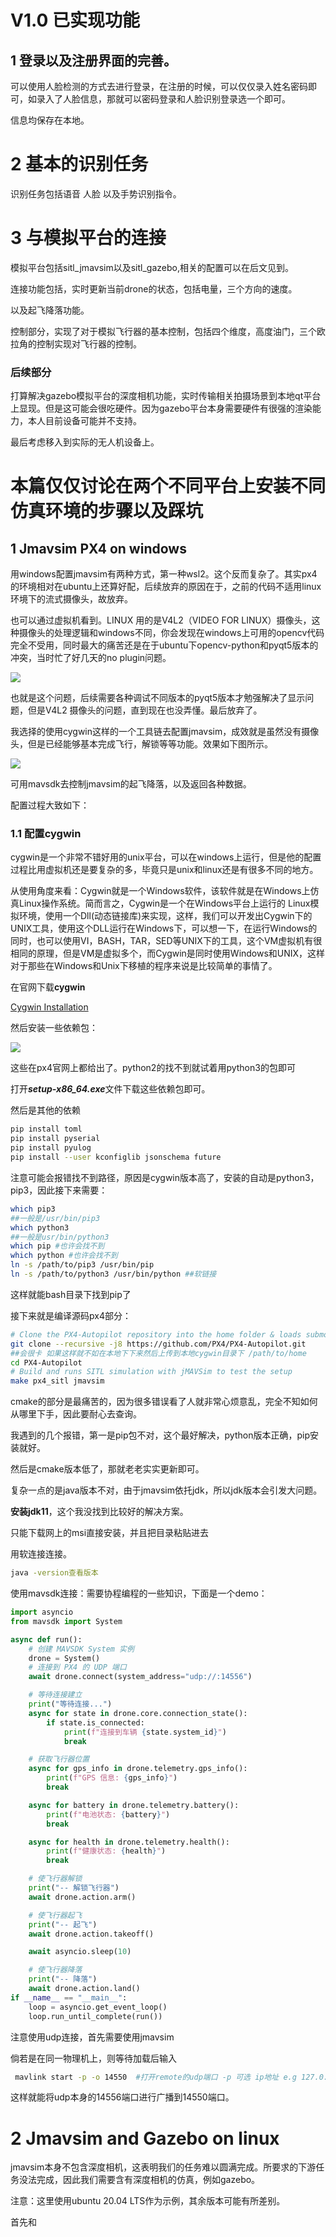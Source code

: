 # V1.0 已实现功能

## 1 登录以及注册界面的完善。

可以使用人脸检测的方式去进行登录，在注册的时候，可以仅仅录入姓名密码即可，如录入了人脸信息，那就可以密码登录和人脸识别登录选一个即可。

信息均保存在本地。

# 2 基本的识别任务

识别任务包括语音 人脸 以及手势识别指令。

# 3 与模拟平台的连接

模拟平台包括sitl_jmavsim以及sitl_gazebo,相关的配置可以在后文见到。

连接功能包括，实时更新当前drone的状态，包括电量，三个方向的速度。

以及起飞降落功能。

控制部分，实现了对于模拟飞行器的基本控制，包括四个维度，高度油门，三个欧拉角的控制实现对飞行器的控制。

### 后续部分

打算解决gazebo模拟平台的深度相机功能，实时传输相关拍摄场景到本地qt平台上显现。但是这可能会很吃硬件。因为gazebo平台本身需要硬件有很强的渲染能力，本人目前设备可能并不支持。

最后考虑移入到实际的无人机设备上。

# 本篇仅仅讨论在两个不同平台上安装不同仿真环境的步骤以及踩坑

## 1 Jmavsim PX4 on windows

用windows配置jmavsim有两种方式，第一种wsl2。这个反而复杂了。其实px4的环境相对在ubuntu上还算好配，后续放弃的原因在于，之前的代码不适用linux环境下的流式摄像头，故放弃。

也可以通过虚拟机看到。LINUX 用的是V4L2（VIDEO FOR LINUX）摄像头，这种摄像头的处理逻辑和windows不同，你会发现在windows上可用的opencv代码完全不受用，同时最大的痛苦还是在于ubuntu下opencv-python和pyqt5版本的冲突，当时忙了好几天的no plugin问题。

![](C:\Users\admin\Desktop\CDOFHI\1717342283711.png)


也就是这个问题，后续需要各种调试不同版本的pyqt5版本才勉强解决了显示问题，但是V4L2 摄像头的问题，直到现在也没弄懂。最后放弃了。

我选择的使用cygwin这样的一个工具链去配置jmavsim，成效就是虽然没有摄像头，但是已经能够基本完成飞行，解锁等等功能。效果如下图所示。

![](C:\Users\admin\Desktop\CDOFHI\1717342689396.png)

可用mavsdk去控制jmavsim的起飞降落，以及返回各种数据。

配置过程大致如下：

### 1.1 配置cygwin

cygwin是一个非常不错好用的unix平台，可以在windows上运行，但是他的配置过程比用虚拟机还是要复杂的多，毕竟只是unix和linux还是有很多不同的地方。

从使用角度来看：Cygwin就是一个Windows软件，该软件就是在Windows上仿真Linux操作系统。简而言之，Cygwin是一个在Windows平台上运行的 Linux模拟环境，使用一个Dll(动态链接库)来实现，这样，我们可以开发出Cygwin下的UNIX工具，使用这个DLL运行在Windows下，可以想一下，在运行Windows的同时，也可以使用VI，BASH，TAR，SED等UNIX下的工具，这个VM虚拟机有很相同的原理，但是VM是虚拟多个，而Cygwin是同时使用Windows和UNIX，这样对于那些在Windows和Unix下移植的程序来说是比较简单的事情了。

在官网下载**cygwin**

[Cygwin Installation](https://cygwin.com/install.html)

然后安装一些依赖包：

![](C:\Users\admin\Desktop\CDOFHI\1717396984776.png)

这些在px4官网上都给出了。python2的找不到就试着用python3的包即可

打开***setup-x86_64.exe***文件下载这些依赖包即可。

然后是其他的依赖

~~~bash
pip install toml
pip install pyserial
pip install pyulog
pip install --user kconfiglib jsonschema future
~~~

注意可能会报错找不到路径，原因是cygwin版本高了，安装的自动是python3，pip3，因此接下来需要：

~~~bash
which pip3
##一般是/usr/bin/pip3
which python3
##一般是usr/bin/python3
which pip #也许会找不到
which python #也许会找不到
ln -s /path/to/pip3 /usr/bin/pip
ln -s /path/to/python3 /usr/bin/python ##软链接
~~~

这样就能bash目录下找到pip了

接下来就是编译源码px4部分：

~~~bash
# Clone the PX4-Autopilot repository into the home folder & loads submodules in parallel
git clone --recursive -j8 https://github.com/PX4/PX4-Autopilot.git
##会很卡 如果这样就不如在本地下下来然后上传到本地cygwin目录下 /path/to/home
cd PX4-Autopilot
# Build and runs SITL simulation with jMAVSim to test the setup
make px4_sitl jmavsim
~~~

cmake的部分是最痛苦的，因为很多错误看了人就非常心烦意乱，完全不知如何从哪里下手，因此要耐心去查询。

我遇到的几个报错，第一是pip包不对，这个最好解决，python版本正确，pip安装就好。

然后是cmake版本低了，那就老老实实更新即可。

复杂一点的是java版本不对，由于jmavsim依托jdk，所以jdk版本会引发大问题。

**安装jdk11**，这个我没找到比较好的解决方案。

只能下载网上的msi直接安装，并且把目录粘贴进去

用软连接连接。

~~~bash
java -version查看版本
~~~



使用mavsdk连接：需要协程编程的一些知识，下面是一个demo：

~~~python
import asyncio
from mavsdk import System

async def run():
    # 创建 MAVSDK System 实例
    drone = System()
    # 连接到 PX4 的 UDP 端口
    await drone.connect(system_address="udp://:14556")

    # 等待连接建立
    print("等待连接...")
    async for state in drone.core.connection_state():
        if state.is_connected:
            print(f"连接到车辆 {state.system_id}")
            break

    # 获取飞行器位置
    async for gps_info in drone.telemetry.gps_info():
        print(f"GPS 信息: {gps_info}")
        break

    async for battery in drone.telemetry.battery():
        print(f"电池状态: {battery}")
        break

    async for health in drone.telemetry.health():
        print(f"健康状态: {health}")
        break

    # 使飞行器解锁
    print("-- 解锁飞行器")
    await drone.action.arm()

    # 使飞行器起飞
    print("-- 起飞")
    await drone.action.takeoff()

    await asyncio.sleep(10)

    # 使飞行器降落
    print("-- 降落")
    await drone.action.land()
if __name__ == "__main__":
    loop = asyncio.get_event_loop()
    loop.run_until_complete(run())

~~~

注意使用udp连接，首先需要使用jmavsim

倘若是在同一物理机上，则等待加载后输入

~~~bash
 mavlink start -p -o 14550	#打开remote的udp端口 -p 可选 ip地址 e.g 127.0.0.1
~~~

这样就能将udp本身的14556端口进行广播到14550端口。

# 2 Jmavsim and Gazebo on linux

jmavsim本身不包含深度相机，这表明我们的任务难以圆满完成。所要求的下游任务没法完成，因此我们需要含有深度相机的仿真，例如gazebo。

注意：这里使用ubuntu 20.04 LTS作为示例，其余版本可能有所差别。

首先和



